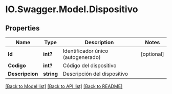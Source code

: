# IO.Swagger.Model.Dispositivo
## Properties

Name | Type | Description | Notes
------------ | ------------- | ------------- | -------------
**Id** | **int?** | Identificador único (autogenerado) | [optional] 
**Codigo** | **int?** | Código del dispositivo | 
**Descripcion** | **string** | Descripción del dispositivo | 

[[Back to Model list]](../README.md#documentation-for-models) [[Back to API list]](../README.md#documentation-for-api-endpoints) [[Back to README]](../README.md)

